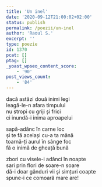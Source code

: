 ```yaml
---
title: 'Un inel'
date: '2020-09-12T21:00:02+02:00'
status: publish
permalink: /poezii/un-inel
author: 'Raoul S.'
excerpt: ''
type: poezie
id: 1370
pcat: []
ptag: []
_yoast_wpseo_content_score:
    - '90'
post_views_count:
    - '84'
---
```

dacă astăzi două inimi legi  
leagă-le-n afara timpului  
nu stropi cu griji și frici  
ci inundă-i inima aproapelui

sapă-adânc în carne loc  
și te fă același cu-a ta mână  
toarnă-ți aurul în sânge foc  
fă o inimă de gheață bună

zbori cu visele-i adânci în noapte  
sari prin flori de soare-n soare  
dă-i doar gânduri vii și simțuri coapte  
spune-i ce comoară mare are!